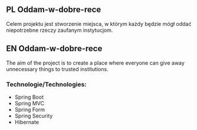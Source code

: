 ## PL Oddam-w-dobre-rece
Celem projektu jest stworzenie miejsca, w którym każdy będzie mógł oddać niepotrzebne rzeczy zaufanym instytucjom.
## EN Oddam-w-dobre-rece
The aim of the project is to create a place where
everyone can give away unnecessary things to trusted institutions.
### Technologie/Technologies:
* Spring Boot
* Spring MVC
* Spring Form
* Spring Security
* Hibernate
